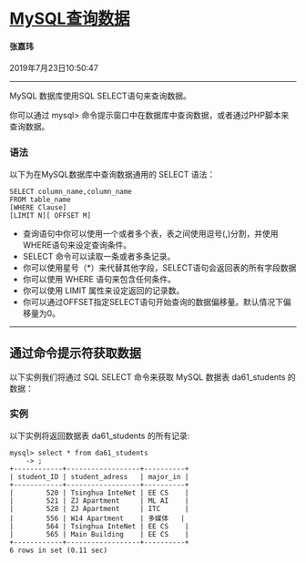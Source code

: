 # [MySQL查询数据](<https://www.runoob.com/mysql/mysql-select-query.html>)

#### 张嘉玮

2019年7月23日10:50:47

***

MySQL 数据库使用SQL SELECT语句来查询数据。

你可以通过 mysql> 命令提示窗口中在数据库中查询数据，或者通过PHP脚本来查询数据。

### 语法

以下为在MySQL数据库中查询数据通用的 SELECT 语法：

```mysql
SELECT column_name,column_name
FROM table_name
[WHERE Clause]
[LIMIT N][ OFFSET M]
```

- 查询语句中你可以使用一个或者多个表，表之间使用逗号(,)分割，并使用WHERE语句来设定查询条件。
- SELECT 命令可以读取一条或者多条记录。
- 你可以使用星号（*）来代替其他字段，SELECT语句会返回表的所有字段数据
- 你可以使用 WHERE 语句来包含任何条件。
- 你可以使用 LIMIT 属性来设定返回的记录数。
- 你可以通过OFFSET指定SELECT语句开始查询的数据偏移量。默认情况下偏移量为0。

------

## 通过命令提示符获取数据

以下实例我们将通过 SQL SELECT 命令来获取 MySQL 数据表 da61_students 的数据：

### 实例

以下实例将返回数据表 da61_students 的所有记录:

```mysql
mysql> select * from da61_students
    -> ;
+------------+------------------+----------+
| student_ID | student_adress   | major_in |
+------------+------------------+----------+
|        520 | Tsinghua InteNet | EE CS    |
|        521 | ZJ Apartment     | ML AI    |
|        528 | ZJ Apartment     | ITC      |
|        556 | W14 Apartment    | 多媒体   |
|        564 | Tsinghua InteNet | EE CS    |
|        565 | Main Building    | EE CS    |
+------------+------------------+----------+
6 rows in set (0.11 sec)
```

